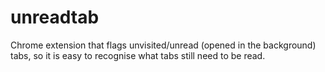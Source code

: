 # unreadtab
Chrome extension that flags unvisited/unread (opened in the background) tabs, so it is easy to recognise what tabs still need to be read.
